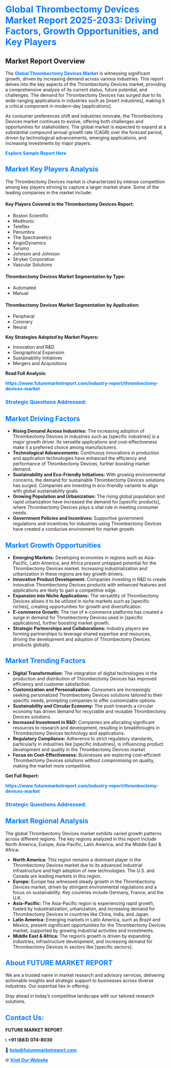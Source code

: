 <h1 style="color: #007BFF;">Global Thrombectomy Devices Market Report 2025-2033: Driving Factors, Growth Opportunities, and Key Players</h1>

<section id="overview">
<h2>Market Report Overview</h2>
<p>The <a href="https://www.futuremarketreport.com/industry-report/thrombectomy-devices-market" style="color: #007BFF; text-decoration: none;"><strong>Global Thrombectomy Devices Market</strong></a> is witnessing significant growth, driven by increasing demand across various industries. This report delves into the key aspects of the Thrombectomy Devices market, providing a comprehensive analysis of its current status, future potential, and challenges. The demand for Thrombectomy Devices has surged due to its wide-ranging applications in industries such as [insert industries], making it a critical component in modern-day [applications].</p>
<p>As consumer preferences shift and industries innovate, the Thrombectomy Devices market continues to evolve, offering both challenges and opportunities for stakeholders. The global market is expected to expand at a substantial compound annual growth rate (CAGR) over the forecast period, driven by technological advancements, emerging applications, and increasing investments by major players.</p>
</section>

<section id="overview">
<p><a href="https://www.futuremarketreport.com/request-sample/reportId=55833" style="color: #007BFF; text-decoration: none;"><strong>Explore Sample Report Here</strong></a></p>
</section>

<section id="key-players">
<h2 style="color: #007BFF;">Market Key Players Analysis</h2>
<p>The Thrombectomy Devices market is characterized by intense competition among key players striving to capture a larger market share. Some of the leading companies in the market include:</p>
<h4>Key Players Covered in the Thrombectomy Devices Report:</h4>
<ul><li>Boston Scientific</li><li>Medtronic</li><li>Teleflex</li><li>Penumbra</li><li>The Spectranetics</li><li>AngioDynamics</li><li>Terumo</li><li>Johnson and Johnson</li><li>Stryker Corporation</li><li>Vascular Solutions</li></ul>
<h4>Thrombectomy Devices Market Segmentation by Type:</h4>
<ul><li>Automated</li><li>Manual</li></ul>

<h4>Thrombectomy Devices Market Segmentation by Application:</h4>
<ul><li>Peripheral</li><li>Coronary</li><li>Neural</li></ul>
<p><strong>Key Strategies Adopted by Market Players:</strong></p>
<ul>
<li>Innovation and R&D</li>
<li>Geographical Expansion</li>
<li>Sustainability Initiatives</li>
<li>Mergers and Acquisitions</li>
</ul>
</section>

<section>
<p><strong>Read Full Analysis: </strong></p><a href="https://www.futuremarketreport.com/industry-report/thrombectomy-devices-market" style="color: #007BFF; text-decoration: none;"><strong>https://www.futuremarketreport.com/industry-report/thrombectomy-devices-market</strong></a>
<h3 style="color: #007BFF;">Strategic Questions Addressed:</h3>
</section>

<section id="driving-factors">
<h2 style="color: #007BFF;">Market Driving Factors</h2>
<ul>
<li><strong>Rising Demand Across Industries:</strong> The increasing adoption of Thrombectomy Devices in industries such as [specific industries] is a major growth driver. Its versatile applications and cost-effectiveness make it a preferred choice among manufacturers.</li>
<li><strong>Technological Advancements:</strong> Continuous innovations in production and application technologies have enhanced the efficiency and performance of Thrombectomy Devices, further boosting market demand.</li>
<li><strong>Sustainability and Eco-Friendly Initiatives:</strong> With growing environmental concerns, the demand for sustainable Thrombectomy Devices solutions has surged. Companies are investing in eco-friendly variants to align with global sustainability goals.</li>
<li><strong>Growing Population and Urbanization:</strong> The rising global population and rapid urbanization have increased the demand for [specific products], where Thrombectomy Devices plays a vital role in meeting consumer needs.</li>
<li><strong>Government Policies and Incentives:</strong> Supportive government regulations and incentives for industries using Thrombectomy Devices have created a conducive environment for market growth.</li>
</ul>
</section>

<section id="growth-opportunities">
<h2 style="color: #007BFF;">Market Growth Opportunities</h2>
<ul>
<li><strong>Emerging Markets:</strong> Developing economies in regions such as Asia-Pacific, Latin America, and Africa present untapped potential for the Thrombectomy Devices market. Increasing industrialization and urbanization in these regions are key growth drivers.</li>
<li><strong>Innovative Product Development:</strong> Companies investing in R&D to create innovative Thrombectomy Devices products with enhanced features and applications are likely to gain a competitive edge.</li>
<li><strong>Expansion into Niche Applications:</strong> The versatility of Thrombectomy Devices allows it to be utilized in niche markets such as [specific niches], creating opportunities for growth and diversification.</li>
<li><strong>E-commerce Growth:</strong> The rise of e-commerce platforms has created a surge in demand for Thrombectomy Devices used in [specific applications], further boosting market growth.</li>
<li><strong>Strategic Partnerships and Collaborations:</strong> Industry players are forming partnerships to leverage shared expertise and resources, driving the development and adoption of Thrombectomy Devices products globally.</li>
</ul>
</section>

<section id="trending-factors">
<h2 style="color: #007BFF;">Market Trending Factors</h2>
<ul>
<li><strong>Digital Transformation:</strong> The integration of digital technologies in the production and distribution of Thrombectomy Devices has improved efficiency and customer satisfaction.</li>
<li><strong>Customization and Personalization:</strong> Consumers are increasingly seeking personalized Thrombectomy Devices solutions tailored to their specific needs, prompting companies to offer customizable options.</li>
<li><strong>Sustainability and Circular Economy:</strong> The push towards a circular economy has driven demand for recyclable and reusable Thrombectomy Devices solutions.</li>
<li><strong>Increased Investment in R&D:</strong> Companies are allocating significant resources to research and development, resulting in breakthroughs in Thrombectomy Devices technology and applications.</li>
<li><strong>Regulatory Compliance:</strong> Adherence to strict regulatory standards, particularly in industries like [specific industries], is influencing product development and quality in the Thrombectomy Devices market.</li>
<li><strong>Focus on Cost-Effectiveness:</strong> Businesses are exploring cost-efficient Thrombectomy Devices solutions without compromising on quality, making the market more competitive.</li>
</ul>
</section>

<section>
<p><strong>Get Full Report: </strong></p><a href="https://www.futuremarketreport.com/industry-report/thrombectomy-devices-market" style="color: #007BFF; text-decoration: none;"><strong>https://www.futuremarketreport.com/industry-report/thrombectomy-devices-market</strong></a>
<h3 style="color: #007BFF;">Strategic Questions Addressed:</h3>
</section>


<section id="regional-analysis">
<h2 style="color: #007BFF;">Market Regional Analysis</h2>
<p>The global Thrombectomy Devices market exhibits varied growth patterns across different regions. The key regions analyzed in this report include North America, Europe, Asia-Pacific, Latin America, and the Middle East & Africa:</p>
<ul>
<li><strong>North America:</strong> This region remains a dominant player in the Thrombectomy Devices market due to its advanced industrial infrastructure and high adoption of new technologies. The U.S. and Canada are leading markets in this region.</li>
<li><strong>Europe:</strong> Europe has witnessed steady growth in the Thrombectomy Devices market, driven by stringent environmental regulations and a focus on sustainability. Key countries include Germany, France, and the U.K.</li>
<li><strong>Asia-Pacific:</strong> The Asia-Pacific region is experiencing rapid growth, fueled by industrialization, urbanization, and increasing demand for Thrombectomy Devices in countries like China, India, and Japan.</li>
<li><strong>Latin America:</strong> Emerging markets in Latin America, such as Brazil and Mexico, present significant opportunities for the Thrombectomy Devices market, supported by growing industrial activities and investments.</li>
<li><strong>Middle East & Africa:</strong> The region’s growth is driven by expanding industries, infrastructure development, and increasing demand for Thrombectomy Devices in sectors like [specific sectors].</li>
</ul>
</section>

<footer>
<h2 style="color: #007BFF;">About FUTURE MARKET REPORT</h2>
<p>We are a trusted name in market research and advisory services, delivering actionable insights and strategic support to businesses across diverse industries. Our expertise lies in offering:</p>

<p>Stay ahead in today’s competitive landscape with our tailored research solutions.</p>

<h2 style="color: #007BFF;">Contact Us:</h2>
<p><strong>FUTURE MARKET REPORT</strong></p>
<p>📞 <strong>+91 (883) 074-8030</strong></p>
<p>📧 <strong><a href="mailto:help@futuremarketreport.com" style="color: #007BFF;">help@futuremarketreport.com</a></strong></p>
<p>🌐 <strong><a href="https://www.futuremarketreport.com/" style="color: #007BFF;">Visit Our Website</a></strong></p>
</footer>